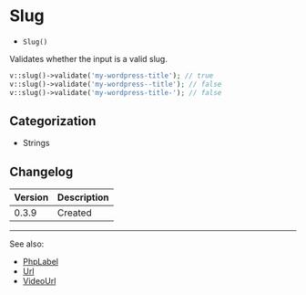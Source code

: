 # Slug

- `Slug()`

Validates whether the input is a valid slug.

```php
v::slug()->validate('my-wordpress-title'); // true
v::slug()->validate('my-wordpress--title'); // false
v::slug()->validate('my-wordpress-title-'); // false
```

## Categorization

- Strings

## Changelog

Version | Description
--------|-------------
  0.3.9 | Created

***
See also:

- [PhpLabel](PhpLabel.md)
- [Url](Url.md)
- [VideoUrl](VideoUrl.md)
